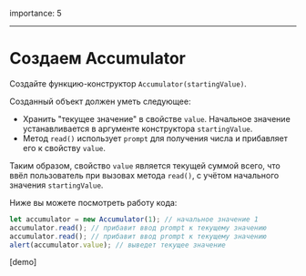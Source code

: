 importance: 5

---

# Создаем Accumulator

Создайте функцию-конструктор `Accumulator(startingValue)`.

Созданный объект должен уметь следующее:

- Хранить "текущее значение" в свойстве `value`. Начальное значение устанавливается в аргументе конструктора `startingValue`.
- Метод `read()` использует `prompt` для получения числа и прибавляет его к свойству `value`.

Таким образом, свойство `value` является текущей суммой всего, что ввёл пользователь при вызовах метода `read()`, с учётом начального значения `startingValue`.

Ниже вы можете посмотреть работу кода:

```js
let accumulator = new Accumulator(1); // начальное значение 1
accumulator.read(); // прибавит ввод prompt к текущему значению
accumulator.read(); // прибавит ввод prompt к текущему значению
alert(accumulator.value); // выведет текущее значение
```

[demo]
